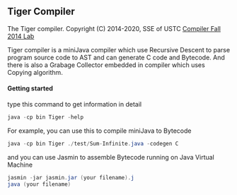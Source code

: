 ## Tiger Compiler 

The Tiger compiler. Copyright (C) 2014-2020, SSE of USTC [Compiler Fall 2014 Lab](http://staff.ustc.edu.cn/~bjhua/courses/compiler/2014/)

Tiger compiler is a miniJava compiler which use Recursive Descent to parse program source code to AST and can generate C code and Bytecode. And there is also a Grabage Collector embedded in compiler which uses Copying algorithm.

#### Getting started

type this command to get information in detail

```java
java -cp bin Tiger -help
```

For example, you can use this to compile miniJava to Bytecode

```java
java -cp bin Tiger ./test/Sum-Infinite.java -codegen C
```

and you can use Jasmin to assemble Bytecode running on Java Virtual Machine

```java
jasmin -jar jasmin.jar (your filename).j
java (your filename)
```

